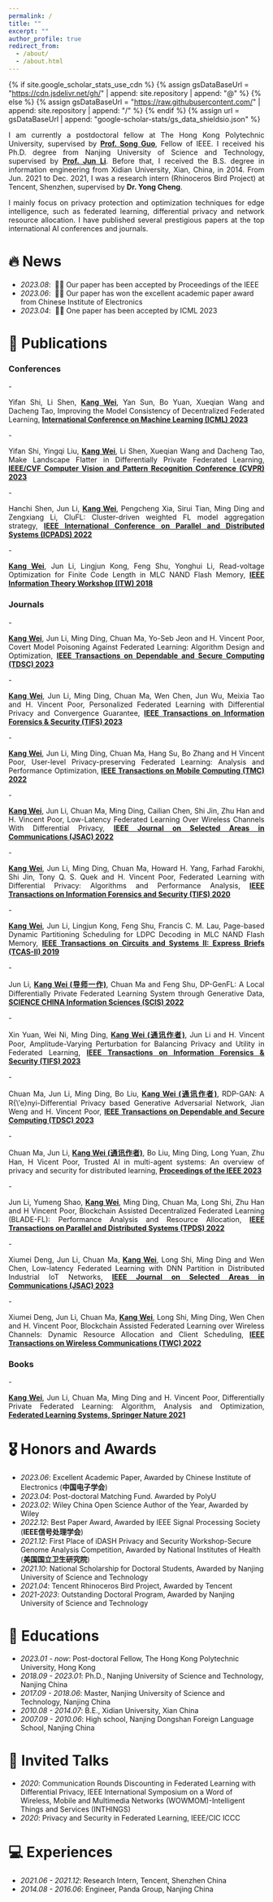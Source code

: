 ```yaml
---
permalink: /
title: ""
excerpt: ""
author_profile: true
redirect_from: 
  - /about/
  - /about.html
---
```


{% if site.google_scholar_stats_use_cdn %}
{% assign gsDataBaseUrl = "https://cdn.jsdelivr.net/gh/" | append: site.repository | append: "@" %}
{% else %}
{% assign gsDataBaseUrl = "https://raw.githubusercontent.com/" | append: site.repository | append: "/" %}
{% endif %}
{% assign url = gsDataBaseUrl | append: "google-scholar-stats/gs_data_shieldsio.json" %}

<span class='anchor' id='about-me'></span>

<p align="justify"> I am currently a postdoctoral fellow at The Hong Kong Polytechnic University, supervised by <a href = "https://scholar.google.com/citations?user=Ib-sizwAAAAJ&hl=zh-CN&oi=ao"><b>Prof. Song Guo</b></a>, Fellow of IEEE. I received his Ph.D. degree from Nanjing University of Science and Technology, supervised by <a href = "https://scholar.google.com/citations?user=pg2qGzQAAAAJ&hl=zh-CN"><b>Prof. Jun Li</b></a>. Before that, I received the B.S. degree in information engineering from Xidian University, Xian, China, in 2014. From Jun. 2021 to Dec. 2021, I was a research intern (Rhinoceros Bird Project) at Tencent, Shenzhen, supervised by <b>Dr. Yong Cheng</b>. </p>

<p align="justify"> I mainly focus on privacy protection and optimization techniques for edge intelligence, such as federated learning, differential privacy and network resource allocation. I have published several prestigious papers at the top international AI conferences and journals. </p>


# 🔥 News
- *2023.08*: &nbsp;🎉🎉 Our paper has been accepted by Proceedings of the IEEE
- *2023.06*: &nbsp;🎉🎉 Our paper has won the excellent academic paper award from Chinese Institute of Electronics
- *2023.04*: &nbsp;🎉🎉 One paper has been accepted by ICML 2023 

# 📝 Publications
<h3>Conferences</h3>
- <p align="justify"> Yifan Shi, Li Shen, <u><b>Kang Wei</b></u>, Yan Sun, Bo Yuan, Xueqian Wang and Dacheng Tao, Improving the Model Consistency of Decentralized Federated Learning, <u><b>International Conference on Machine Learning (ICML) 2023</b></u> </p>
- <p align="justify"> Yifan Shi, Yingqi Liu, <u><b>Kang Wei</b></u>, Li Shen, Xueqian Wang and Dacheng Tao, Make Landscape Flatter in Differentially Private Federated Learning, <u><b>IEEE/CVF Computer Vision and Pattern Recognition Conference (CVPR) 2023</b></u> </p>
- <p align="justify"> Hanchi Shen, Jun Li, <u><b>Kang Wei</b></u>, Pengcheng Xia, Sirui Tian, Ming Ding and Zengxiang Li, CluFL: Cluster-driven weighted FL model aggregation strategy, <u><b>IEEE International Conference on Parallel and Distributed Systems (ICPADS) 2022</b></u> </p>
- <p align="justify"> <u><b>Kang Wei</b></u>, Jun Li, Lingjun Kong, Feng Shu, Yonghui Li, Read-voltage Optimization for Finite Code Length in MLC NAND Flash Memory, <u><b>IEEE Information Theory Workshop (ITW) 2018</b></u> </p>


<h3>Journals</h3>
- <p align="justify"> <u><b>Kang Wei</b></u>, Jun Li, Ming Ding, Chuan Ma, Yo-Seb Jeon and H. Vincent Poor, Covert Model Poisoning Against Federated Learning: Algorithm Design and Optimization, <u><b>IEEE Transactions on Dependable and Secure Computing (TDSC) 2023</b></u> </p>
- <p align="justify"> <u><b>Kang Wei</b></u>, Jun Li, Ming Ding, Chuan Ma, Wen Chen, Jun Wu, Meixia Tao and H. Vincent Poor, Personalized Federated Learning with Differential Privacy and Convergence Guarantee, <u><b>IEEE Transactions on Information Forensics & Security (TIFS) 2023</b></u> </p>
- <p align="justify"> <u><b>Kang Wei</b></u>, Jun Li, Ming Ding, Chuan Ma, Hang Su, Bo Zhang and H Vincent Poor, User-level Privacy-preserving Federated Learning: Analysis and Performance Optimization, <u><b>IEEE Transactions on Mobile Computing (TMC) 2022</b></u> </p>
- <p align="justify"> <u><b>Kang Wei</b></u>, Jun Li, Chuan Ma, Ming Ding, Cailian Chen, Shi Jin, Zhu Han and H. Vincent Poor, Low-Latency Federated Learning Over Wireless Channels With Differential Privacy, <u><b>IEEE Journal on Selected Areas in Communications (JSAC) 2022</b></u> </p>
- <p align="justify"> <u><b>Kang Wei</b></u>, Jun Li, Ming Ding, Chuan Ma, Howard H. Yang, Farhad Farokhi, Shi Jin, Tony Q. S. Quek and H. Vincent Poor, Federated Learning with Differential Privacy: Algorithms and Performance Analysis, <u><b>IEEE Transactions on Information Forensics and Security (TIFS) 2020 </b></u> </p>
- <p align="justify"> <u><b>Kang Wei</b></u>, Jun Li, Lingjun Kong, Feng Shu, Francis C. M. Lau, Page-based Dynamic Partitioning Scheduling for LDPC Decoding in MLC NAND Flash Memory, <u><b>IEEE Transactions on Circuits and Systems II: Express Briefs (TCAS-II) 2019</b></u> </p>
- <p align="justify"> Jun Li, <u><b>Kang Wei (导师一作)</b></u>, Chuan Ma and Feng Shu, DP-GenFL: A Local Differentially Private Federated Learning System through Generative Data, <u><b>SCIENCE CHINA Information Sciences (SCIS) 2022</b></u> </p>
- <p align="justify"> Xin Yuan, Wei Ni, Ming Ding, <u><b>Kang Wei (通讯作者)</b></u>, Jun Li and H. Vincent Poor, Amplitude-Varying Perturbation for Balancing Privacy and Utility in Federated Learning, <u><b>IEEE Transactions on Information Forensics & Security (TIFS) 2023</b></u> </p>
- <p align="justify"> Chuan Ma, Jun Li, Ming Ding, Bo Liu, <u><b>Kang Wei (通讯作者)</b></u>, RDP-GAN: A R{\'e}nyi-Differential Privacy based Generative Adversarial Network, Jian Weng and H. Vincent Poor, <u><b>IEEE Transactions on Dependable and Secure Computing (TDSC) 2023</b></u> </p>
- <p align="justify"> Chuan Ma, Jun Li, <u><b>Kang Wei (通讯作者)</b></u>, Bo Liu, Ming Ding, Long Yuan, Zhu Han, H Vicent Poor, Trusted AI in multi-agent systems: An overview of privacy and security for distributed learning, <u><b>Proceedings of the IEEE 2023</b></u> </p>
- <p align="justify"> Jun Li, Yumeng Shao, <u><b>Kang Wei</b></u>, Ming Ding, Chuan Ma, Long Shi, Zhu Han and H Vincent Poor, Blockchain Assisted Decentralized Federated Learning (BLADE-FL): Performance Analysis and Resource Allocation, <u><b>IEEE Transactions on Parallel and Distributed Systems (TPDS) 2022</b></u> </p>
- <p align="justify"> Xiumei Deng, Jun Li, Chuan Ma, <u><b>Kang Wei</b></u>, Long Shi, Ming Ding and Wen Chen, Low-latency Federated Learning with DNN Partition in Distributed Industrial IoT Networks, <u><b>IEEE Journal on Selected Areas in Communications (JSAC) 2023</b></u> </p>
- <p align="justify"> Xiumei Deng, Jun Li, Chuan Ma, <u><b>Kang Wei</b></u>, Long Shi, Ming Ding, Wen Chen and H. Vincent Poor, Blockchain Assisted Federated Learning over Wireless Channels: Dynamic Resource Allocation and Client Scheduling, <u><b>IEEE Transactions on Wireless Communications (TWC) 2022</b></u> </p>

<h3>Books</h3>
- <p align="justify"> <u><b>Kang Wei</b></u>, Jun Li, Chuan Ma, Ming Ding and H. Vincent Poor, Differentially Private Federated Learning: Algorithm, Analysis and Optimization, <u><b>Federated Learning Systems, Springer Nature 2021</b></u> </p>

# 🎖 Honors and Awards
- *2023.06*: Excellent Academic Paper, Awarded by Chinese Institute of Electronics (<b>中国电子学会</b>)
- *2023.04*: Post-doctoral Matching Fund. Awarded by PolyU
- *2023.02*: Wiley China Open Science Author of the Year, Awarded by Wiley
- *2022.12*: Best Paper Award, Awarded by IEEE Signal Processing Society (<b>IEEE信号处理学会</b>)
- *2021.12*: First Place of iDASH Privacy and Security Workshop-Secure Genome Analysis Competition, Awarded by National Institutes of Health (<b>美国国立卫生研究院</b>)
- *2021.10*: National Scholarship for Doctoral Students, Awarded by Nanjing University of Science and Technology 
- *2021.04*: Tencent Rhinoceros Bird Project, Awarded by Tencent
- *2021-2023*: Outstanding Doctoral Program, Awarded by Nanjing University of Science and Technology

# 📖 Educations
- *2023.01 - now*: Post-doctoral Fellow, The Hong Kong Polytechnic University, Hong Kong 
- *2018.09 - 2023.01*: Ph.D., Nanjing University of Science and Technology, Nanjing China
- *2017.09 - 2018.06*: Master, Nanjing University of Science and Technology, Nanjing China
- *2010.08 - 2014.07*: B.E., Xidian University, Xian China
- *2007.09 - 2010.06*: High school, Nanjing Dongshan Foreign Language School, Nanjing China 

# 💬 Invited Talks
- *2020*: Communication Rounds Discounting in Federated Learning with Differential Privacy, IEEE International Symposium on a Word of Wireless, Mobile and Multimedia Networks (WOWMOM)-Intelligent Things and Services (INTHINGS) 
- *2020*: Privacy and Security in Federated Learning, IEEE/CIC ICCC

# 💻 Experiences
- *2021.06 - 2021.12*: Research Intern, Tencent, Shenzhen China
- *2014.08 - 2016.06*: Engineer, Panda Group, Nanjing China

